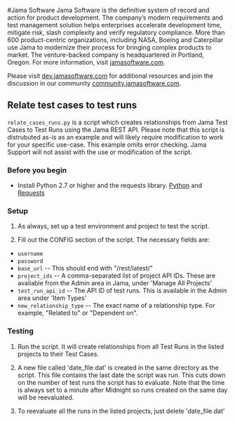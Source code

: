 
#Jama Software
Jama Software is the definitive system of record and action for product development. The company’s modern requirements and test management solution helps enterprises accelerate development time, mitigate risk, slash complexity and verify regulatory compliance. More than 600 product-centric organizations, including NASA, Boeing and Caterpillar use Jama to modernize their process for bringing complex products to market. The venture-backed company is headquartered in Portland, Oregon. For more information, visit [jamasoftware.com](http://jamasoftware.com).

Please visit [dev.jamasoftware.com](http://dev.jamasoftware.com) for additional resources and join the discussion in our community [community.jamasoftware.com](http://community.jamasoftware.com).

## Relate test cases to test runs
```relate_cases_runs.py``` is a script which creates relationships from Jama Test Cases to Test Runs using the Jama REST API.
Please note that this script is distrubuted as-is as an example and will likely require modification to work for your specific use-case.  This example omits error checking. Jama Support will not assist with the use or modification of the script.

### Before you begin
- Install Python 2.7 or higher and the requests library.  [Python](https://www.python.org/) and [Requests](http://docs.python-requests.org/en/latest/)

### Setup
1. As always, set up a test environment and project to test the script.

2. Fill out the CONFIG section of the script.  The necessary fields are:
  - ```username```
  - ```password```
  - ```base_url```  -- This should end with "/rest/latest/"
  - ```project_ids``` -- A comma-separated list of project API IDs.  These are available from the Admin area in Jama, under 'Manage All Projects'
  - ```test_run_api_id``` -- The API ID of test runs.  This is available in the Admin area under 'Item Types'
  - ```new_relationship_type``` -- The exact name of a relationship type.  For example, "Related to" or "Dependent on".

### Testing

1. Run the script.  It will create relationships from all Test Runs in the listed projects to their Test Cases.

2. A new file called 'date_file.dat' is created in the same directory as the script.  This file contains the last date the script was run.  This cuts down on the number of test runs the script has to evaluate.  Note that the time is always set to a minute after Midnight so runs created on the same day will be reevaluated.

3. To reevaluate all the runs in the listed projects, just delete 'date_file.dat'

